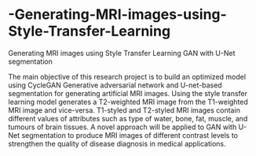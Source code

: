 # -Generating-MRI-images-using-Style-Transfer-Learning
 Generating MRI images using Style Transfer Learning  GAN with U-Net segmentation

The main objective of this research project is to build an optimized model using CycleGAN Generative adversarial network and U-net-based segmentation for generating artificial MRI images. Using the style transfer learning model generates a T2-weighted MRI image from the T1-weighted MRI image and vice-versa. T1-styled and T2-styled MRI images contain different values of attributes such as type of water, bone, fat, muscle, and tumours of brain tissues. A novel approach will be applied to GAN with U-Net segmentation to produce MRI images of different contrast levels to strengthen the quality of disease diagnosis in medical applications.

